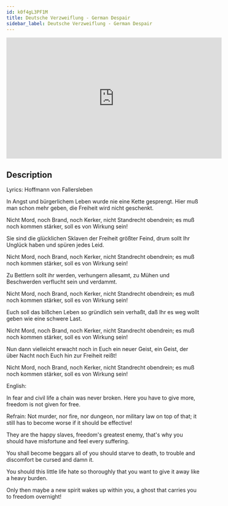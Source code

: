 ```yaml
---
id: k0f4gL3PF1M
title: Deutsche Verzweiflung - German Despair
sidebar_label: Deutsche Verzweiflung - German Despair
---
```


<iframe
  width="560"
  height="315"
  src="https://www.youtube.com/embed/k0f4gL3PF1M"
  title="YouTube video player"
  frameborder="0"
  allow="accelerometer; autoplay; clipboard-write; encrypted-media; gyroscope; picture-in-picture; web-share"
  referrerpolicy="strict-origin-when-cross-origin"
  allowfullscreen
></iframe>

## Description

Lyrics: Hoffmann von Fallersleben 

In Angst und bürgerlichem Leben
wurde nie eine Kette gesprengt.
Hier muß man schon mehr geben,
die Freiheit wird nicht geschenkt.

Nicht Mord, noch Brand, noch Kerker,
nicht Standrecht obendrein;
es muß noch kommen stärker,
soll es von Wirkung sein!

Sie sind die glücklichen Sklaven
der Freiheit größter Feind,
drum sollt Ihr Unglück haben
und spüren jedes Leid.

Nicht Mord, noch Brand, noch Kerker,
nicht Standrecht obendrein;
es muß noch kommen stärker,
soll es von Wirkung sein!

Zu Bettlern sollt ihr werden,
verhungern allesamt,
zu Mühen und Beschwerden
verflucht sein und verdammt.

Nicht Mord, noch Brand, noch Kerker,
nicht Standrecht obendrein;
es muß noch kommen stärker,
soll es von Wirkung sein!

Euch soll das bißchen Leben
so gründlich sein verhaßt,
daß Ihr es weg wollt geben
wie eine schwere Last.

Nicht Mord, noch Brand, noch Kerker,
nicht Standrecht obendrein;
es muß noch kommen stärker,
soll es von Wirkung sein!

Nun dann vielleicht erwacht noch
in Euch ein neuer Geist,
ein Geist, der über Nacht noch
Euch hin zur Freiheit reißt!

Nicht Mord, noch Brand, noch Kerker,
nicht Standrecht obendrein;
es muß noch kommen stärker,
soll es von Wirkung sein!

English:

In fear and civil life 
a chain was never broken.
Here you have to give more, 
freedom is not given for free.

Refrain:
Not murder, nor fire, nor dungeon,
nor military law on top of that;
it still has to become worse 
if it should be effective!

They are the happy slaves,
freedom's greatest enemy,
that's why you should have misfortune
and feel every suffering.

You shall become beggars 
all of you should starve to death,
to trouble and discomfort
be cursed and damn it.

You should this little life 
hate so thoroughly
that you want to give it away 
like a heavy burden.

Only then maybe a new spirit 
wakes up within you,
a ghost that carries you 
to freedom overnight!
